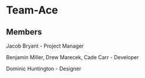 # Team-Ace

## Members
Jacob Bryant - Project Manager

Benjamin Miller, Drew Marecek, Cade Carr - Developer

Dominic Huntington - Designer
